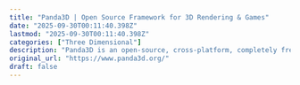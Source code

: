 ```yaml
---
title: "Panda3D | Open Source Framework for 3D Rendering & Games"
date: "2025-09-30T00:11:40.398Z"
lastmod: "2025-09-30T00:11:40.398Z"
categories: ["Three Dimensional"]
description: "Panda3D is an open-source, cross-platform, completely free-to-use engine for realtime 3D games, visualizations, simulations, experiments — you name it! Its rich feature set readily tailors to your specific workflow and development needs."
original_url: "https://www.panda3d.org/"
draft: false
---
```

